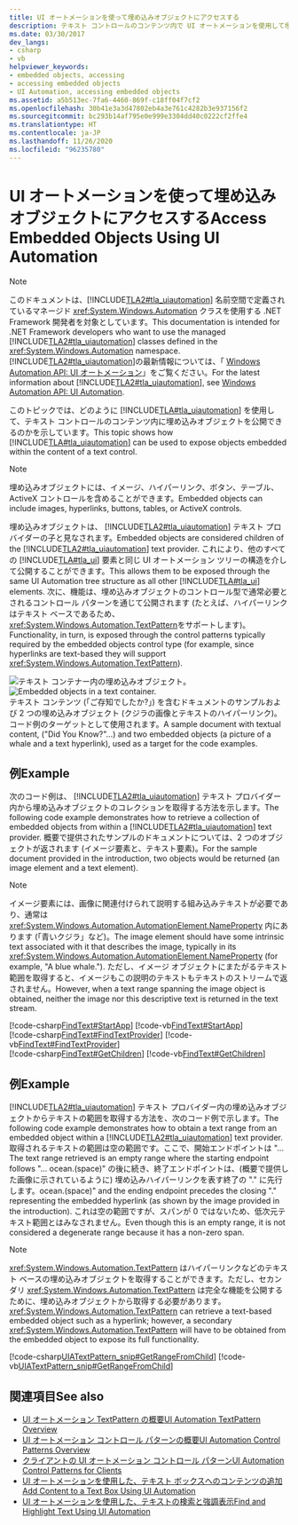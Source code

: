 ```yaml
---
title: UI オートメーションを使って埋め込みオブジェクトにアクセスする
description: テキスト コントロールのコンテンツ内で UI オートメーションを使用して埋め込みオブジェクトにアクセスする方法をご覧ください。 埋め込みオブジェクトは、UI オートメーション テキスト プロバイダーの子と見なされます。
ms.date: 03/30/2017
dev_langs:
- csharp
- vb
helpviewer_keywords:
- embedded objects, accessing
- accessing embedded objects
- UI Automation, accessing embedded objects
ms.assetid: a5b513ec-7fa6-4460-869f-c18ff04f7cf2
ms.openlocfilehash: 30b41e3a3d47802eb4a3e761c4282b3e937156f2
ms.sourcegitcommit: bc293b14af795e0e999e3304dd40c0222cf2ffe4
ms.translationtype: HT
ms.contentlocale: ja-JP
ms.lasthandoff: 11/26/2020
ms.locfileid: "96235780"
---
```

# <a name="access-embedded-objects-using-ui-automation"></a><span data-ttu-id="e6e64-104">UI オートメーションを使って埋め込みオブジェクトにアクセスする</span><span class="sxs-lookup"><span data-stu-id="e6e64-104">Access Embedded Objects Using UI Automation</span></span>

> [!NOTE]
> <span data-ttu-id="e6e64-105">このドキュメントは、[!INCLUDE[TLA2#tla_uiautomation](../../../includes/tla2sharptla-uiautomation-md.md)] 名前空間で定義されているマネージド <xref:System.Windows.Automation> クラスを使用する .NET Framework 開発者を対象としています。</span><span class="sxs-lookup"><span data-stu-id="e6e64-105">This documentation is intended for .NET Framework developers who want to use the managed [!INCLUDE[TLA2#tla_uiautomation](../../../includes/tla2sharptla-uiautomation-md.md)] classes defined in the <xref:System.Windows.Automation> namespace.</span></span> <span data-ttu-id="e6e64-106">[!INCLUDE[TLA2#tla_uiautomation](../../../includes/tla2sharptla-uiautomation-md.md)]の最新情報については、「 [Windows Automation API: UI オートメーション](/windows/win32/winauto/entry-uiauto-win32)」をご覧ください。</span><span class="sxs-lookup"><span data-stu-id="e6e64-106">For the latest information about [!INCLUDE[TLA2#tla_uiautomation](../../../includes/tla2sharptla-uiautomation-md.md)], see [Windows Automation API: UI Automation](/windows/win32/winauto/entry-uiauto-win32).</span></span>  
  
 <span data-ttu-id="e6e64-107">このトピックでは、どのように [!INCLUDE[TLA#tla_uiautomation](../../../includes/tlasharptla-uiautomation-md.md)] を使用して、テキスト コントロールのコンテンツ内に埋め込みオブジェクトを公開できるのかを示しています。</span><span class="sxs-lookup"><span data-stu-id="e6e64-107">This topic shows how [!INCLUDE[TLA#tla_uiautomation](../../../includes/tlasharptla-uiautomation-md.md)] can be used to expose objects embedded within the content of a text control.</span></span>  
  
> [!NOTE]
> <span data-ttu-id="e6e64-108">埋め込みオブジェクトには、イメージ、ハイパーリンク、ボタン、テーブル、ActiveX コントロールを含めることができます。</span><span class="sxs-lookup"><span data-stu-id="e6e64-108">Embedded objects can include images, hyperlinks, buttons, tables, or ActiveX controls.</span></span>  
  
 <span data-ttu-id="e6e64-109">埋め込みオブジェクトは、 [!INCLUDE[TLA2#tla_uiautomation](../../../includes/tla2sharptla-uiautomation-md.md)] テキスト プロバイダーの子と見なされます。</span><span class="sxs-lookup"><span data-stu-id="e6e64-109">Embedded objects are considered children of the [!INCLUDE[TLA2#tla_uiautomation](../../../includes/tla2sharptla-uiautomation-md.md)] text provider.</span></span> <span data-ttu-id="e6e64-110">これにより、他のすべての [!INCLUDE[TLA#tla_ui](../../../includes/tlasharptla-ui-md.md)] 要素と同じ UI オートメーション ツリーの構造を介して公開することができます。</span><span class="sxs-lookup"><span data-stu-id="e6e64-110">This allows them to be exposed through the same UI Automation tree structure as all other [!INCLUDE[TLA#tla_ui](../../../includes/tlasharptla-ui-md.md)] elements.</span></span> <span data-ttu-id="e6e64-111">次に、機能は、埋め込みオブジェクトのコントロール型で通常必要とされるコントロール パターンを通じて公開されます (たとえば、ハイパーリンクはテキスト ベースであるため、 <xref:System.Windows.Automation.TextPattern>をサポートします)。</span><span class="sxs-lookup"><span data-stu-id="e6e64-111">Functionality, in turn, is exposed through the control patterns typically required by the embedded objects control type (for example, since hyperlinks are text-based they will support <xref:System.Windows.Automation.TextPattern>).</span></span>  
  
 <span data-ttu-id="e6e64-112">![テキスト コンテナー内の埋め込みオブジェクト。](./media/uia-textpattern-embeddedobjects.PNG "UIA_TextPattern_EmbeddedObjects")</span><span class="sxs-lookup"><span data-stu-id="e6e64-112">![Embedded objects in a text container.](./media/uia-textpattern-embeddedobjects.PNG "UIA_TextPattern_EmbeddedObjects")</span></span>  
<span data-ttu-id="e6e64-113">テキスト コンテンツ (「ご存知でしたか?」) を含むドキュメントのサンプルおよび 2 つの埋め込みオブジェクト (クジラの画像とテキストのハイパーリンク)。コード例のターゲットとして使用されます。</span><span class="sxs-lookup"><span data-stu-id="e6e64-113">A sample document with textual content, ("Did You Know?"…) and two embedded objects (a picture of a whale and a text hyperlink), used as a target for the code examples.</span></span>  
  
## <a name="example"></a><span data-ttu-id="e6e64-114">例</span><span class="sxs-lookup"><span data-stu-id="e6e64-114">Example</span></span>  

 <span data-ttu-id="e6e64-115">次のコード例は、 [!INCLUDE[TLA2#tla_uiautomation](../../../includes/tla2sharptla-uiautomation-md.md)] テキスト プロバイダー内から埋め込みオブジェクトのコレクションを取得する方法を示します。</span><span class="sxs-lookup"><span data-stu-id="e6e64-115">The following code example demonstrates how to retrieve a collection of embedded objects from within a [!INCLUDE[TLA2#tla_uiautomation](../../../includes/tla2sharptla-uiautomation-md.md)] text provider.</span></span> <span data-ttu-id="e6e64-116">概要で提供されたサンプルのドキュメントについては、2 つのオブジェクトが返されます (イメージ要素と、テキスト要素)。</span><span class="sxs-lookup"><span data-stu-id="e6e64-116">For the sample document provided in the introduction, two objects would be returned (an image element and a text element).</span></span>  
  
> [!NOTE]
> <span data-ttu-id="e6e64-117">イメージ要素には、画像に関連付けられて説明する組み込みテキストが必要であり、通常は <xref:System.Windows.Automation.AutomationElement.NameProperty> 内にあります (「青いクジラ」など)。</span><span class="sxs-lookup"><span data-stu-id="e6e64-117">The image element should have some intrinsic text associated with it that describes the image, typically in its <xref:System.Windows.Automation.AutomationElement.NameProperty> (for example, "A blue whale.").</span></span> <span data-ttu-id="e6e64-118">ただし、イメージ オブジェクトにまたがるテキスト範囲を取得すると、イメージもこの説明のテキストもテキストのストリームで返されません。</span><span class="sxs-lookup"><span data-stu-id="e6e64-118">However, when a text range spanning the image object is obtained, neither the image nor this descriptive text is returned in the text stream.</span></span>  
  
[!code-csharp[FindText#StartApp](../../../samples/snippets/csharp/VS_Snippets_Wpf/FindText/CSharp/SearchWindow.cs#startapp)]
[!code-vb[FindText#StartApp](../../../samples/snippets/visualbasic/VS_Snippets_Wpf/FindText/VisualBasic/SearchWindow.vb#startapp)]  
[!code-csharp[FindText#FindTextProvider](../../../samples/snippets/csharp/VS_Snippets_Wpf/FindText/CSharp/SearchWindow.cs#findtextprovider)]
[!code-vb[FindText#FindTextProvider](../../../samples/snippets/visualbasic/VS_Snippets_Wpf/FindText/VisualBasic/SearchWindow.vb#findtextprovider)]  
[!code-csharp[FindText#GetChildren](../../../samples/snippets/csharp/VS_Snippets_Wpf/FindText/CSharp/SearchWindow.cs#getchildren)]
[!code-vb[FindText#GetChildren](../../../samples/snippets/visualbasic/VS_Snippets_Wpf/FindText/VisualBasic/SearchWindow.vb#getchildren)]  
  
## <a name="example"></a><span data-ttu-id="e6e64-119">例</span><span class="sxs-lookup"><span data-stu-id="e6e64-119">Example</span></span>  

 <span data-ttu-id="e6e64-120">[!INCLUDE[TLA2#tla_uiautomation](../../../includes/tla2sharptla-uiautomation-md.md)] テキスト プロバイダー内の埋め込みオブジェクトからテキストの範囲を取得する方法を、次のコード例で示します。</span><span class="sxs-lookup"><span data-stu-id="e6e64-120">The following code example demonstrates how to obtain a text range from an embedded object within a [!INCLUDE[TLA2#tla_uiautomation](../../../includes/tla2sharptla-uiautomation-md.md)] text provider.</span></span> <span data-ttu-id="e6e64-121">取得されるテキストの範囲は空の範囲です。ここで、開始エンドポイントは "…</span><span class="sxs-lookup"><span data-stu-id="e6e64-121">The text range retrieved is an empty range where the starting endpoint follows "…</span></span> <span data-ttu-id="e6e64-122">ocean.(space)" の後に続き、終了エンドポイントは、(概要で提供した画像に示されているように) 埋め込みハイパーリンクを表す終了の "." に先行します。</span><span class="sxs-lookup"><span data-stu-id="e6e64-122">ocean.(space)" and the ending endpoint precedes the closing "." representing the embedded hyperlink (as shown by the image provided in the introduction).</span></span> <span data-ttu-id="e6e64-123">これは空の範囲ですが、スパンが 0 ではないため、低次元テキスト範囲とはみなされません。</span><span class="sxs-lookup"><span data-stu-id="e6e64-123">Even though this is an empty range, it is not considered a degenerate range because it has a non-zero span.</span></span>  
  
> [!NOTE]
> <span data-ttu-id="e6e64-124"><xref:System.Windows.Automation.TextPattern> はハイパーリンクなどのテキスト ベースの埋め込みオブジェクトを取得することができます。ただし、セカンダリ <xref:System.Windows.Automation.TextPattern> は完全な機能を公開するために、埋め込みオブジェクトから取得する必要があります。</span><span class="sxs-lookup"><span data-stu-id="e6e64-124"><xref:System.Windows.Automation.TextPattern> can retrieve a text-based embedded object such as a hyperlink; however, a secondary <xref:System.Windows.Automation.TextPattern> will have to be obtained from the embedded object to expose its full functionality.</span></span>  
  
 [!code-csharp[UIATextPattern_snip#GetRangeFromChild](../../../samples/snippets/csharp/VS_Snippets_Wpf/UIATextPattern_snip/CSharp/SearchWindow.cs#getrangefromchild)]
 [!code-vb[UIATextPattern_snip#GetRangeFromChild](../../../samples/snippets/visualbasic/VS_Snippets_Wpf/UIATextPattern_snip/VisualBasic/SearchWindow.vb#getrangefromchild)]  
  
## <a name="see-also"></a><span data-ttu-id="e6e64-125">関連項目</span><span class="sxs-lookup"><span data-stu-id="e6e64-125">See also</span></span>

- [<span data-ttu-id="e6e64-126">UI オートメーション TextPattern の概要</span><span class="sxs-lookup"><span data-stu-id="e6e64-126">UI Automation TextPattern Overview</span></span>](ui-automation-textpattern-overview.md)
- [<span data-ttu-id="e6e64-127">UI オートメーション コントロール パターンの概要</span><span class="sxs-lookup"><span data-stu-id="e6e64-127">UI Automation Control Patterns Overview</span></span>](ui-automation-control-patterns-overview.md)
- [<span data-ttu-id="e6e64-128">クライアントの UI オートメーション コントロール パターン</span><span class="sxs-lookup"><span data-stu-id="e6e64-128">UI Automation Control Patterns for Clients</span></span>](ui-automation-control-patterns-for-clients.md)
- [<span data-ttu-id="e6e64-129">UI オートメーションを使用した、テキスト ボックスへのコンテンツの追加</span><span class="sxs-lookup"><span data-stu-id="e6e64-129">Add Content to a Text Box Using UI Automation</span></span>](add-content-to-a-text-box-using-ui-automation.md)
- [<span data-ttu-id="e6e64-130">UI オートメーションを使用した、テキストの検索と強調表示</span><span class="sxs-lookup"><span data-stu-id="e6e64-130">Find and Highlight Text Using UI Automation</span></span>](find-and-highlight-text-using-ui-automation.md)
